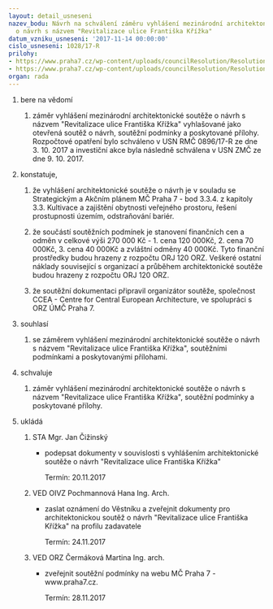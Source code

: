 ```yaml
---
layout: detail_usneseni
nazev_bodu: Návrh na schválení záměru vyhlášení mezinárodní architektonické soutěže
  o návrh s názvem "Revitalizace ulice Františka Křížka"
datum_vzniku_usneseni: '2017-11-14 00:00:00'
cislo_usneseni: 1028/17-R
prilohy:
- https://www.praha7.cz/wp-content/uploads/councilResolution/Resolutions/29473/export/c1__171101_duvodova_zprava_FRK~268408.docx
- https://www.praha7.cz/wp-content/uploads/councilResolution/Resolutions/29473/export/export~294877.pdf
organ: rada
---
```

<ol id="urzList" class="urzList_view"><li class="urzClass1" id=""><span name="1">bere na vědomí</span><ol class="urzOlClass" id=""><li class="urzClass2" id="" style="text-align: left;"><span><p>záměr vyhlášení mezinárodní architektonické soutěže o návrh s názvem "Revitalizace ulice Františka Křížka" vyhlašované jako otevřená soutěž o návrh, soutěžní podmínky a poskytované přílohy. Rozpočtové opatření bylo schváleno v USN RMČ 0896/17-R ze dne 3. 10. 2017 a investiční akce byla následně schválena v USN ZMČ ze dne 9. 10. 2017.</p></span></li></ol></li><li class="urzClass1" id=""><span name="50">konstatuje,</span><ol class="urzOlClass" id=""><li class="urzClass2" id="" style="text-align: left;"><span><p>že vyhlášení architektonické soutěže o návrh je v souladu se Strategickým a Akčním plánem MČ Praha 7 - bod 3.3.4. z kapitoly 3.3. Kultivace a zajištění obytnosti veřejného prostoru, řešení prostupnosti územím, odstraňování bariér.</p></span></li><li class="urzClass2" id="" style="text-align: left;"><span><p>že součástí soutěžních podmínek je stanovení finančních cen a odměn v celkové výši 270 000 Kč - 1. cena 120 000Kč, 2. cena 70 000Kč, 3. cena 40 000Kč a zvláštní odměny 40 000Kč. Tyto finanční prostředky budou hrazeny z rozpočtu ORJ 120 ORZ. Veškeré ostatní náklady související s organizací a průběhem architektonické soutěže budou hrazeny z rozpočtu ORJ 120 ORZ.</p></span></li><li class="urzClass2" id="" style="text-align: left;"><span><p>že soutěžní dokumentaci připravil organizátor soutěže, společnost CCEA - Centre for Central European Architecture, ve spolupráci s ORZ ÚMČ Praha 7.&nbsp;</p></span></li></ol></li><li class="urzClass1" id=""><span name="26">souhlasí</span><ol class="urzOlClass" id=""><li class="urzClass2" id="" style="text-align: left;"><span><p>se záměrem vyhlášení mezinárodní architektonické soutěže o návrh s názvem "Revitalizace ulice Františka Křížka",&nbsp;soutěžními podmínkami a poskytovanými přílohami.</p></span></li></ol></li><li class="urzClass1" id=""><span name="24">schvaluje</span><ol class="urzOlClass" id=""><li class="urzClass2" id="" style="text-align: left;"><span><p>záměr vyhlášení mezinárodní architektonické soutěže o návrh s názvem "Revitalizace ulice Františka Křížka", soutěžní podmínky a poskytované přílohy.</p></span></li></ol></li><li class="urzClass1" id="urzUkoly"><span name="1">ukládá</span><ol class="urzOlClass"><li class="urzClass2"><span><p>STA Mgr. Jan Čižinský</p></span><ul class="urzUlClass"><li class="urzClass3"><span><p>podepsat dokumenty v souvislosti s vyhlášením architektonické soutěže o návrh "Revitalizace ulice Františka Křížka"</p></span><span class="urzUkolTermin">  Termín:&nbsp;20.11.2017</span></li></ul></li><li class="urzClass2"><span><p>VED OIVZ Pochmannová Hana Ing. Arch.</p></span><ul class="urzUlClass"><li class="urzClass3"><span><p>zaslat oznámení do Věstníku a zveřejnit dokumenty pro architektonickou soutěž o návrh "Revitalizace ulice Františka Křížka" na profilu zadavatele</p></span><span class="urzUkolTermin">  Termín:&nbsp;24.11.2017</span></li></ul></li><li class="urzClass2"><span><p>VED ORZ Čermáková Martina Ing. arch.</p></span><ul class="urzUlClass"><li class="urzClass3"><span><p>zveřejnit soutěžní podmínky na webu MČ Praha 7 - www.praha7.cz.</p></span><span class="urzUkolTermin">  Termín:&nbsp;28.11.2017</span></li></ul></li></ol></li></ol>